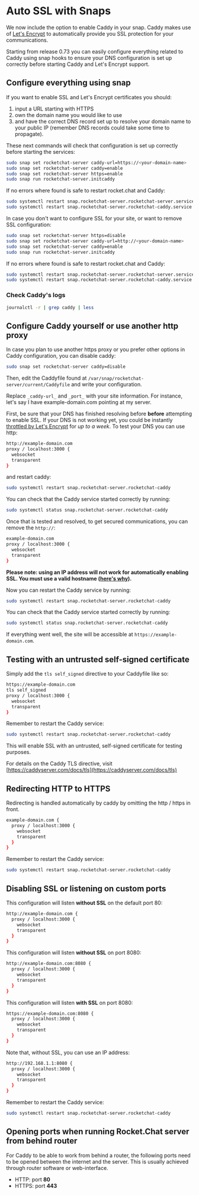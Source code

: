 # Auto SSL with Snaps

We now include the option to enable Caddy in your snap. Caddy makes use of [Let's Encrypt](https://letsencrypt.org/) to automatically provide you SSL protection for your communications.

Starting from release 0.73 you can easily configure everything related to Caddy using snap hooks to ensure your DNS configuration is set up correctly before starting Caddy and Let's Encrypt support.

## Configure everything using snap

If you want to enable SSL and Let's Encrypt certificates you should:

1. input a URL starting with HTTPS
2. own the domain name you would like to use
3. and have the correct DNS record set up to resolve your domain name to your public IP (remember DNS records could take some time to propagate).

These next commands will check that configuration is set up correctly before starting the services:

```bash
sudo snap set rocketchat-server caddy-url=https://<your-domain-name>
sudo snap set rocketchat-server caddy=enable
sudo snap set rocketchat-server https=enable
sudo snap run rocketchat-server.initcaddy
```

If no errors where found is safe to restart rocket.chat and Caddy:

```bash
sudo systemctl restart snap.rocketchat-server.rocketchat-server.service
sudo systemctl restart snap.rocketchat-server.rocketchat-caddy.service
```

In case you don't want to configure SSL for your site, or want to remove SSL configuration:

```bash
sudo snap set rocketchat-server https=disable
sudo snap set rocketchat-server caddy-url=http://<your-domain-name>
sudo snap set rocketchat-server caddy=enable
sudo snap run rocketchat-server.initcaddy
```

If no errors where found is safe to restart rocket.chat and Caddy:

```bash
sudo systemctl restart snap.rocketchat-server.rocketchat-server.service
sudo systemctl restart snap.rocketchat-server.rocketchat-caddy.service
```

### Check Caddy's logs

```bash
journalctl -r | grep caddy | less
```

## Configure Caddy yourself or use another http proxy

In case you plan to use another https proxy or you prefer other options in Caddy configuration, you can disable caddy:

```bash
sudo snap set rocketchat-server caddy=disable
```

Then, edit the Caddyfile found at `/var/snap/rocketchat-server/current/Caddyfile` and write your configuration.

Replace `_caddy-url_` and `_port_` with your site information. For instance, let's say I have example-domain.com pointing at my server.

First, be sure that your DNS has finished resolving before **before** attempting to enable SSL. If your DNS is not working yet, you could be instantly [throttled by Let's Encrypt](https://caddyserver.com/docs/automatic-https#testing) for _up to a week_. To test your DNS you can use http:

```bash
http://example-domain.com
proxy / localhost:3000 {
  websocket
  transparent
}
```

and restart caddy:

```bash
sudo systemctl restart snap.rocketchat-server.rocketchat-caddy
```

You can check that the Caddy service started correctly by running:

```bash
sudo systemctl status snap.rocketchat-server.rocketchat-caddy
```

Once that is tested and resolved, to get secured communications, you can remove the `http://`:

```bash
example-domain.com
proxy / localhost:3000 {
  websocket
  transparent
}
```

**Please note: using an IP address will not work for automatically enabling SSL. You must use a valid hostname (**[**here's why**](https://caddyserver.com/docs/automatic-https)**).**

Now you can restart the Caddy service by running:

```bash
sudo systemctl restart snap.rocketchat-server.rocketchat-caddy
```

You can check that the Caddy service started correctly by running:

```bash
sudo systemctl status snap.rocketchat-server.rocketchat-caddy
```

If everything went well, the site will be accessible at `https://example-domain.com`.

## Testing with an untrusted self-signed certificate

Simply add the `tls self_signed` directive to your Caddyfile like so:

```bash
https://example-domain.com
tls self_signed
proxy / localhost:3000 {
  websocket
  transparent
}
```

Remember to restart the Caddy service:

```bash
sudo systemctl restart snap.rocketchat-server.rocketchat-caddy
```

This will enable SSL with an untrusted, self-signed certificate for testing purposes.

For details on the Caddy TLS directive, visit [https://caddyserver.com/docs/tls](https://caddyserver.com/docs/tls)

## Redirecting HTTP to HTTPS

Redirecting is handled automatically by caddy by omitting the http / https in front.

```bash
example-domain.com {
  proxy / localhost:3000 {
    websocket
    transparent
  }
}
```

Remember to restart the Caddy service:

```bash
sudo systemctl restart snap.rocketchat-server.rocketchat-caddy
```

## Disabling SSL or listening on custom ports

This configuration will listen **without SSL** on the default port 80:

```bash
http://example-domain.com {
  proxy / localhost:3000 {
    websocket
    transparent
  }
}
```

This configuration will listen **without SSL** on port 8080:

```bash
http://example-domain.com:8080 {
  proxy / localhost:3000 {
    websocket
    transparent
  }
}
```

This configuration will listen **with SSL** on port 8080:

```bash
https://example-domain.com:8080 {
  proxy / localhost:3000 {
    websocket
    transparent
  }
}
```

Note that, without SSL, you can use an IP address:

```bash
http://192.168.1.1:8080 {
  proxy / localhost:3000 {
    websocket
    transparent
  }
}
```

Remember to restart the Caddy service:

```bash
sudo systemctl restart snap.rocketchat-server.rocketchat-caddy
```

## Opening ports when running Rocket.Chat server from behind router

For Caddy to be able to work from behind a router, the following ports need to be opened between the internet and the server. This is usually achieved through router software or web-interface.

* HTTP: port **80**
* HTTPS: port **443**
